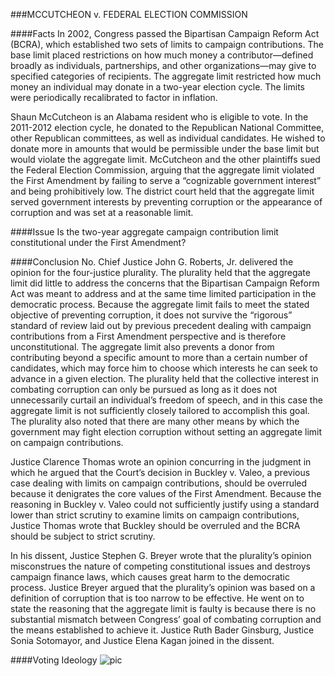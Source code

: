 ###MCCUTCHEON v. FEDERAL ELECTION COMMISSION

####Facts
In 2002, Congress passed the Bipartisan Campaign Reform Act (BCRA), which established two sets of limits to campaign contributions. The base limit placed restrictions on how much money a contributor—defined broadly as individuals, partnerships, and other organizations—may give to specified categories of recipients. The aggregate limit restricted how much money an individual may donate in a two-year election cycle. The limits were periodically recalibrated to factor in inflation.

Shaun McCutcheon is an Alabama resident who is eligible to vote. In the 2011-2012 election cycle, he donated to the Republican National Committee, other Republican committees, as well as individual candidates. He wished to donate more in amounts that would be permissible under the base limit but would violate the aggregate limit. McCutcheon and the other plaintiffs sued the Federal Election Commission, arguing that the aggregate limit violated the First Amendment by failing to serve a “cognizable government interest” and being prohibitively low. The district court held that the aggregate limit served government interests by preventing corruption or the appearance of corruption and was set at a reasonable limit.

####Issue
Is the two-year aggregate campaign contribution limit constitutional under the First Amendment?

####Conclusion
No. Chief Justice John G. Roberts, Jr. delivered the opinion for the four-justice plurality. The plurality held that the aggregate limit did little to address the concerns that the Bipartisan Campaign Reform Act was meant to address and at the same time limited participation in the democratic process. Because the aggregate limit fails to meet the stated objective of preventing corruption, it does not survive the “rigorous” standard of review laid out by previous precedent dealing with campaign contributions from a First Amendment perspective and is therefore unconstitutional. The aggregate limit also prevents a donor from contributing beyond a specific amount to more than a certain number of candidates, which may force him to choose which interests he can seek to advance in a given election. The plurality held that the collective interest in combating corruption can only be pursued as long as it does not unnecessarily curtail an individual’s freedom of speech, and in this case the aggregate limit is not sufficiently closely tailored to accomplish this goal. The plurality also noted that there are many other means by which the government may fight election corruption without setting an aggregate limit on campaign contributions.

Justice Clarence Thomas wrote an opinion concurring in the judgment in which he argued that the Court’s decision in Buckley v. Valeo, a previous case dealing with limits on campaign contributions, should be overruled because it denigrates the core values of the First Amendment. Because the reasoning in Buckley v. Valeo could not sufficiently justify using a standard lower than strict scrutiny to examine limits on campaign contributions, Justice Thomas wrote that Buckley should be overruled and the BCRA should be subject to strict scrutiny.

In his dissent, Justice Stephen G. Breyer wrote that the plurality’s opinion misconstrues the nature of competing constitutional issues and destroys campaign finance laws, which causes great harm to the democratic process. Justice Breyer argued that the plurality’s opinion was based on a definition of corruption that is too narrow to be effective. He went on to state the reasoning that the aggregate limit is faulty is because there is no substantial mismatch between Congress’ goal of combating corruption and the means established to achieve it. Justice Ruth Bader Ginsburg, Justice Sonia Sotomayor, and Justice Elena Kagan joined in the dissent.

####Voting Ideology
![pic](http://www.oyez.org/sites/default/files/imagecache/advocate_images_60/justices/anthony_m_kennedy/icon-file/icon_0.jpg)
